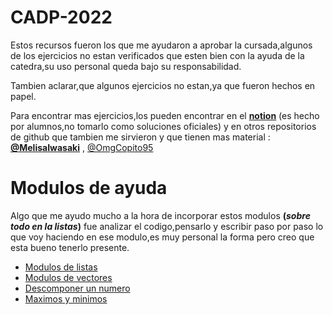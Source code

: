 # **CADP-2022**
Estos recursos fueron los que me ayudaron a aprobar la cursada,algunos de los ejercicios no estan verificados que esten bien con la ayuda de la catedra,su uso personal queda bajo su responsabilidad.


Tambien aclarar,que algunos ejercicios no estan,ya que fueron hechos en papel.

Para encontrar mas ejercicios,los pueden encontrar en el **[notion](https://www.notion.so/CADP-12584257b8ee4a50ae36cb074b4dd34a)** (es hecho por alumnos,no tomarlo como soluciones oficiales) y en otros repositorios de github que tambien me sirvieron y que tienen mas material : **[@MelisaIwasaki](https://github.com/MelisaIwasaki/CADP-2022)** , [@OmgCopito95](https://github.com/OmgCopito95/CADP)

# **Modulos de ayuda**

Algo que me ayudo mucho a la hora de incorporar estos modulos **(_sobre todo en la listas_)** fue analizar el codigo,pensarlo y escribir paso por paso lo que voy haciendo en ese modulo,es muy personal la forma pero creo que esta bueno tenerlo presente.

- [Modulos de listas](https://github.com/dntluchini/CADP-2022/tree/main/Modulos/Listas)
- [Modulos de vectores](https://github.com/dntluchini/CADP-2022/tree/main/Modulos/Vectores)
- [Descomponer un numero](https://github.com/dntluchini/CADP-2022/blob/main/Modulos/Descomponer%20un%20numero%20(contador%20pares%20impares).txt)
- [Maximos y minimos](https://github.com/dntluchini/CADP-2022/blob/main/Modulos/Maximos%20y%20minimos)
